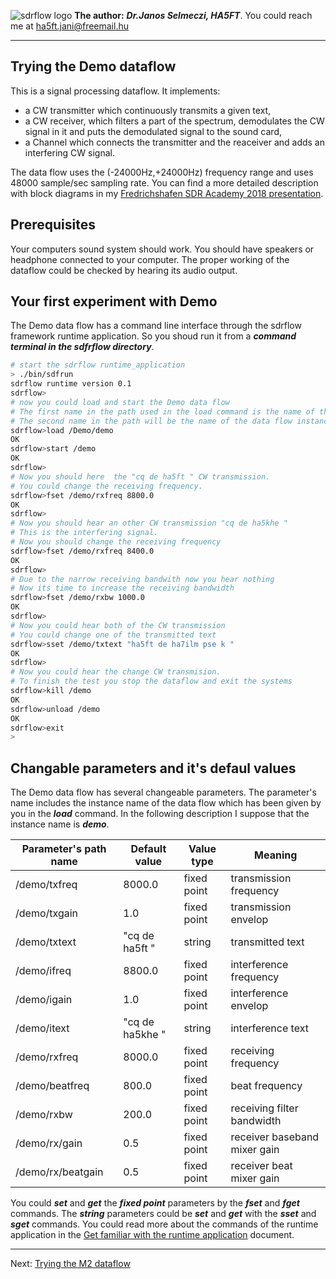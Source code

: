 ![sdrflow logo](images/sdflow.png  "sdrflow")
**The author:** ***Dr.Janos Selmeczi, HA5FT***. You could reach me at <ha5ft.jani@freemail.hu>
***
## Trying the Demo dataflow
This is a signal processing dataflow. It implements:
- a CW transmitter which continuously transmits a given text,
- a CW receiver, which filters a part of the spectrum, demodulates the CW signal in it and puts the demodulated signal to the sound card,
- a Channel which connects the transmitter and the reaceiver and adds an interfering CW signal.

The data flow uses the (-24000Hz,+24000Hz) frequency range and uses 48000 sample/sec sampling rate.
You can find a more detailed description with block diagrams in my [Fredrichshafen SDR Academy 2018 presentation](Friedrichshafen2018/Building_sdr_application_with_sdrflow.pdf).

## Prerequisites
Your computers sound system should work.
You should have speakers or headphone connected to your computer.
The proper working of the dataflow could be checked by hearing its audio output.
## Your first experiment with Demo
The Demo data flow has a command line interface through the sdrflow framework runtime application. So you shoud run it from a ***command terminal in the sdfrflow directory***.
```bash
# start the sdrflow runtime_application
> ./bin/sdfrun
sdrflow runtime version 0.1
sdrflow>
# now you could load and start the Demo data flow
# The first name in the path used in the load command is the name of the top composite
# The second name in the path will be the name of the data flow instance
sdrflow>load /Demo/demo
OK
sdrflow>start /demo
OK
sdrflow>
# Now you should here  the "cq de ha5ft " CW transmission.
# You could change the receiving frequency.
sdrflow>fset /demo/rxfreq 8800.0
OK
sdrflow>
# Now you should hear an other CW transmission "cq de ha5khe "
# This is the interfering signal.
# Now you should change the receiving frequency
sdrflow>fset /demo/rxfreq 8400.0
OK
sdrflow>
# Due to the narrow receiving bandwith now you hear nothing
# Now its time to increase the receiving bandwidth
sdrflow>fset /demo/rxbw 1000.0
OK
sdrflow>
# Now you could hear both of the CW transmission
# You could change one of the transmitted text
sdrflow>sset /demo/txtext "ha5ft de ha7ilm pse k "
OK
sdrflow>
# Now you could hear the change CW transmision.
# To finish the test you stop the dataflow and exit the systems
sdrflow>kill /demo
OK
sdrflow>unload /demo
OK
sdrflow>exit
>
```
## Changable parameters and it's defaul values
The Demo data flow has several changeable parameters. The parameter's name includes the instance name of the data flow which has been given by you in the ***load*** command. In the following description I suppose that the instance name is ***demo***.

Parameter's path name | Default value | Value type | Meaning
--- | --- | --- | ---
/demo/txfreq | 8000.0 | fixed point | transmission frequency
/demo/txgain | 1.0 | fixed point | transmission envelop
/demo/txtext | "cq de ha5ft " | string | transmitted text
/demo/ifreq | 8800.0 | fixed point | interference frequency
/demo/igain | 1.0 | fixed point | interference envelop
/demo/itext | "cq de ha5khe " | string | interference text
/demo/rxfreq | 8000.0 | fixed point | receiving frequency
/demo/beatfreq | 800.0 | fixed point | beat frequency
/demo/rxbw | 200.0 | fixed point | receiving filter bandwidth
/demo/rx/gain | 0.5 | fixed point | receiver baseband mixer gain
/demo/rx/beatgain | 0.5 | fixed point | receiver beat mixer gain

You could ***set*** and ***get*** the ***fixed point*** parameters by the ***fset*** and ***fget*** commands. The ***string*** parameters could be ***set*** and ***get*** with the ***sset*** and ***sget*** commands. You could read more about the commands of the runtime application in the [Get familiar with the runtime application](documentation/runtime_application.md) document.

----

Next: [Trying the M2 dataflow](try_m2_app.md)
